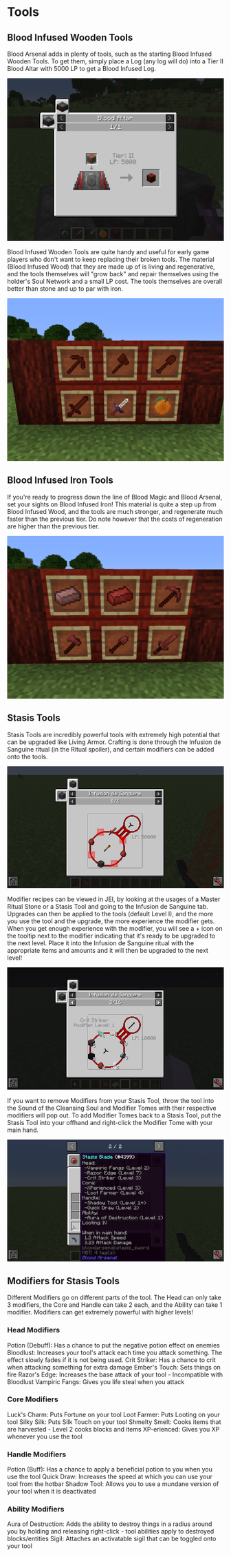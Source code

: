 # Tools

## Blood Infused Wooden Tools

Blood Arsenal adds in plenty of tools, such as the starting Blood Infused Wooden Tools. To get them, simply place a Log (any log will do) into a Tier II Blood Altar with 5000 LP to get a Blood Infused Log.

![Blood Infused Log](bloodwood.png)

Blood Infused Wooden Tools are quite handy and useful for early game players who don't want to keep replacing their broken tools. The material (Blood Infused Wood) that they are made up of is living and regenerative, and the tools themselves will "grow back" and repair themselves using the holder's Soul Network and a small LP cost. The tools themselves are overall better than stone and up to par with iron.

![Blood Infused Wooden Tools](bloodwood_tools.png)

## Blood Infused Iron Tools

If you're ready to progress down the line of Blood Magic and Blood Arsenal, set your sights on Blood Infused Iron! This material is quite a step up from Blood Infused Wood, and the tools are much stronger, and regenerate much faster than the previous tier. Do note however that the costs of regeneration are higher than the previous tier.

![Blood Infused Iron Tools](bloodiron_tools.png)

## Stasis Tools

Stasis Tools are incredibly powerful tools with extremely high potential that can be upgraded like Living Armor. Crafting is done through the Infusion de Sanguine ritual (in the Ritual spoiler), and certain modifiers can be added onto the tools.

![Stasis Tools](stasis1.png)

Modifier recipes can be viewed in JEI, by looking at the usages of a Master Ritual Stone or a Stasis Tool and going to the Infusion de Sanguine tab. Upgrades can then be applied to the tools (default Level I), and the more you use the tool and the upgrade, the more experience the modifier gets. When you get enough experience with the modifier, you will see a + icon on the tooltip next to the modifier indicating that it's ready to be upgraded to the next level. Place it into the Infusion de Sanguine ritual with the appropriate items and amounts and it will then be upgraded to the next level!

![Stasis Tools](stasis2.png)

If you want to remove Modifiers from your Stasis Tool, throw the tool into the Sound of the Cleansing Soul and Modifier Tomes with their respective modifiers will pop out. To add Modifier Tomes back to a Stasis Tool, put the Stasis Tool into your offhand and right-click the Modifier Tome with your main hand.

![Stasis Tools](stasis3.png)

## Modifiers for Stasis Tools

Different Modifiers go on different parts of the tool. The Head can only take 3 modifiers, the Core and Handle can take 2 each, and the Ability can take 1 modifier. Modifiers can get extremely powerful with higher levels!

### Head Modifiers

Potion (Debuff): Has a chance to put the negative potion effect on enemies
Bloodlust: Increases your tool's attack each time you attack something. The effect slowly fades if it is not being used.
Crit Striker: Has a chance to crit when attacking something for extra damage
Ember's Touch: Sets things on fire
Razor's Edge: Increases the base attack of your tool - Incompatible with Bloodlust
Vampiric Fangs: Gives you life steal when you attack

### Core Modifiers

Luck's Charm: Puts Fortune on your tool
Loot Farmer: Puts Looting on your tool
Silky Silk: Puts Silk Touch on your tool
Shmelty Smelt: Cooks items that are harvested - Level 2 cooks blocks and items
XP-erienced: Gives you XP whenever you use the tool

### Handle Modifiers

Potion (Buff): Has a chance to apply a beneficial potion to you when you use the tool
Quick Draw: Increases the speed at which you can use your tool from the hotbar
Shadow Tool: Allows you to use a mundane version of your tool when it is deactivated

### Ability Modifiers

Aura of Destruction: Adds the ability to destroy things in a radius around you by holding and releasing right-click - tool abilities apply to destroyed blocks/entities
Sigil: Attaches an activatable sigil that can be toggled onto your tool
